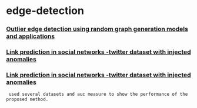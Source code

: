 # edge-detection
****<h3>[Outlier edge detection using random graph generation models and applications](https://journalofbigdata.springeropen.com/articles/10.1186/s40537-017-0073-8)</h3>****

****<h3>[Link prediction in social networks -twitter dataset with injected anomalies](https://arxiv.org/pdf/1610.07525.pdf)</h3>****

****<h3>[Link prediction in social networks -twitter dataset with injected anomalies](https://arxiv.org/pdf/1610.07525.pdf)</h3>****

```
 used several datasets and auc measure to show the performance of the proposed method.
 ```
